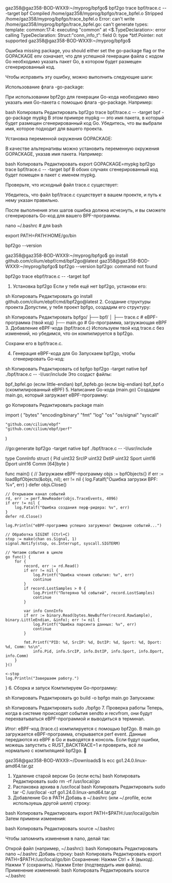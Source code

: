 gaz358@gaz358-BOD-WXX9:~/myprog/bpfgo$ bpf2go trace bpf/trace.c -- -target bpf
Compiled /home/gaz358/myprog/bpfgo/trace_bpfel.o
Stripped /home/gaz358/myprog/bpfgo/trace_bpfel.o
Error: can't write /home/gaz358/myprog/bpfgo/trace_bpfel.go: can't generate types: template: common:17:4: executing "common" at <$.TypeDeclaration>: error calling TypeDeclaration: Struct:"conn_info_t": field 0: type *btf.Pointer: not supported
gaz358@gaz358-BOD-WXX9:~/myprog/bpfgo$ 






Ошибка missing package, you should either set the go-package flag or the GOPACKAGE env означает, что для успешной генерации файла с кодом Go необходимо указать пакет Go, в котором будет размещен сгенерированный код.

Чтобы исправить эту ошибку, можно выполнить следующие шаги:

Использование флага -go-package:

При использовании bpf2go для генерации Go-кода необходимо явно указать имя Go-пакета с помощью флага -go-package. Например:

bash
Копировать
Редактировать
bpf2go trace bpf/trace.c -- -target bpf -go-package mypkg
В этом примере mypkg — это имя пакета, в который будет размещен сгенерированный код Go. Убедитесь, что вы выбрали имя, которое подходит для вашего проекта.

Установка переменной окружения GOPACKAGE:

В качестве альтернативы можно установить переменную окружения GOPACKAGE, указав имя пакета. Например:

bash
Копировать
Редактировать
export GOPACKAGE=mypkg
bpf2go trace bpf/trace.c -- -target bpf
В обоих случаях сгенерированный код будет помещен в пакет с именем mypkg.

Проверьте, что исходный файл trace.c существует:

Убедитесь, что файл bpf/trace.c существует в вашем проекте, и путь к нему указан правильно.

После выполнения этих шагов ошибка должна исчезнуть, и вы сможете сгенерировать Go-код для вашего BPF-программы.















nano ~/.bashrc   # для bash

export PATH=$PATH:$HOME/go/bin


bpf2go --version

gaz358@gaz358-BOD-WXX9:~/myprog/bpfgo$ go install github.com/cilium/ebpf/cmd/bpf2go@latest
gaz358@gaz358-BOD-WXX9:~/myprog/bpfgo$ bpf2go --version
bpf2go: command not found


bpf2go trace ebpf/trace.c -- -target bpf




1. Установка bpf2go
Если у тебя ещё нет bpf2go, установи его:

sh
Копировать
Редактировать
go install github.com/cilium/ebpf/cmd/bpf2go@latest
2. Создание структуры проекта
Допустим, у тебя проект bpfgo, создадим его структуру:

sh
Копировать
Редактировать
bpfgo/
├── bpf/
│   ├── trace.c  # eBPF-программа (твой код)
├── main.go      # Go-программа, загружающая eBPF
3. Добавление eBPF-кода (bpf/trace.c)
Используем твой код trace.c без изменений, но убедимся, что он компилируется в bpf2go.

Сохрани его в bpf/trace.c.

4. Генерация eBPF-кода для Go
Запускаем bpf2go, чтобы сгенерировать Go-код:

sh
Копировать
Редактировать
cd bpfgo
bpf2go -target native bpf ./bpf/trace.c -- -I/usr/include
Это создаст файлы:

bpf_bpfel.go (если little-endian)
bpf_bpfeb.go (если big-endian)
bpf_bpf.o (скомпилированный eBPF)
5. Написание Go-кода (main.go)
Создадим main.go, который загружает eBPF-программу:

go
Копировать
Редактировать
package main

import (
	"bytes"
	"encoding/binary"
	"fmt"
	"log"
	"os"
	"os/signal"
	"syscall"

	"github.com/cilium/ebpf"
	"github.com/cilium/ebpf/perf"
)

//go:generate bpf2go -target native bpf ./bpf/trace.c -- -I/usr/include

type ConnInfo struct {
	Pid    uint32
	SrcIP  uint32
	DstIP  uint32
	Sport  uint16
	Dport  uint16
	Comm   [64]byte
}

func main() {
	// Загружаем eBPF-программу
	objs := bpfObjects{}
	if err := loadBpfObjects(&objs, nil); err != nil {
		log.Fatalf("Ошибка загрузки BPF: %v", err)
	}
	defer objs.Close()

	// Открываем канал событий
	rd, err := perf.NewReader(objs.TraceEvents, 4096)
	if err != nil {
		log.Fatalf("Ошибка создания перф-ридера: %v", err)
	}
	defer rd.Close()

	log.Println("eBPF-программа успешно загружена! Ожидание событий...")

	// Обработка SIGINT (Ctrl+C)
	stop := make(chan os.Signal, 1)
	signal.Notify(stop, os.Interrupt, syscall.SIGTERM)

	// Читаем события в цикле
	go func() {
		for {
			record, err := rd.Read()
			if err != nil {
				log.Printf("Ошибка чтения события: %v", err)
				continue
			}
			if record.LostSamples > 0 {
				log.Printf("Потеряно %d событий", record.LostSamples)
				continue
			}

			var info ConnInfo
			if err := binary.Read(bytes.NewBuffer(record.RawSample), binary.LittleEndian, &info); err != nil {
				log.Printf("Ошибка парсинга данных: %v", err)
				continue
			}

			fmt.Printf("PID: %d, SrcIP: %d, DstIP: %d, Sport: %d, Dport: %d, Comm: %s\n",
				info.Pid, info.SrcIP, info.DstIP, info.Sport, info.Dport, info.Comm)
		}
	}()

	<-stop
	log.Println("Завершаем работу.")
}
6. Сборка и запуск
Компилируем Go-программу:

sh
Копировать
Редактировать
go build -o bpfgo main.go
Запускаем:

sh
Копировать
Редактировать
sudo ./bpfgo
7. Проверка работы
Теперь, когда в системе происходят события sendto и recvfrom, они будут перехватываться eBPF-программой и выводиться в терминал.

Итог:
eBPF-код (trace.c) компилируется с помощью bpf2go.
В main.go загружается eBPF-программа, открывается perf event.
Данные передаются из eBPF в Go и выводятся в консоль.
Если будут ошибки, можешь запустить с RUST_BACKTRACE=1 и проверить, всё ли нормально с компиляцией bpf2go. 🚀


gaz358@gaz358-BOD-WXX9:~/Downloads$ ls
ecc  go1.24.0.linux-amd64.tar.gz


1. Удаление старой версии Go (если есть)
bash
Копировать
Редактировать
sudo rm -rf /usr/local/go
2. Распаковка архива в /usr/local
bash
Копировать
Редактировать
sudo tar -C /usr/local -xzf go1.24.0.linux-amd64.tar.gz
3. Добавление Go в PATH
Добавь в ~/.bashrc (или ~/.profile, если используешь другой шелл) строку:

bash
Копировать
Редактировать
export PATH=$PATH:/usr/local/go/bin
Затем примени изменения:

bash
Копировать
Редактировать
source ~/.bashrc

Чтобы запомнить изменения в nano, делай так:

Открой файл (например, ~/.bashrc):
bash
Копировать
Редактировать
nano ~/.bashrc
Добавь строку:
bash
Копировать
Редактировать
export PATH=$PATH:/usr/local/go/bin
Сохранение:
Нажми Ctrl + X (выход).
Нажми Y (сохранить).
Нажми Enter (подтвердить имя файла).
Применение изменений:
bash
Копировать
Редактировать
source ~/.bashrc








